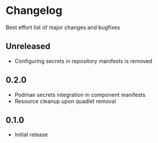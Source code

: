 # Changelog

Best effort list of major changes and bugfixes

## Unreleased
- Configuring secrets in repository manifests is removed

## 0.2.0
- Podman secrets integration in component manifests
- Resource cleanup upon quadlet removal

## 0.1.0
- Initial release
